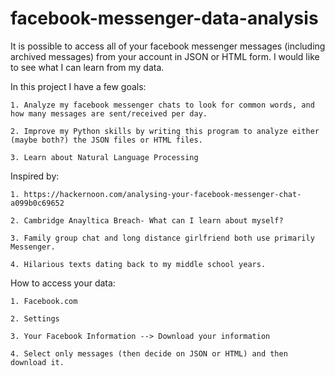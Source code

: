 # facebook-messenger-data-analysis

It is possible to access all of your facebook messenger messages (including archived messages) from your account in JSON or HTML form. I would like to see what I can learn from my data.

In this project I have a few goals:

    1. Analyze my facebook messenger chats to look for common words, and how many messages are sent/received per day.
    
    2. Improve my Python skills by writing this program to analyze either (maybe both?) the JSON files or HTML files.
    
    3. Learn about Natural Language Processing

Inspired by:

    1. https://hackernoon.com/analysing-your-facebook-messenger-chat-a099b0c69652
    
    2. Cambridge Anayltica Breach- What can I learn about myself?
    
    3. Family group chat and long distance girlfriend both use primarily Messenger.
    
    4. Hilarious texts dating back to my middle school years.
    
How to access your data:

    1. Facebook.com
    
    2. Settings
    
    3. Your Facebook Information --> Download your information
    
    4. Select only messages (then decide on JSON or HTML) and then download it.

